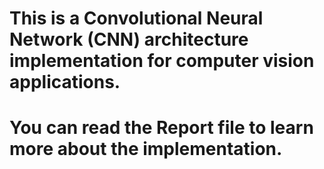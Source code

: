 # This is a Convolutional Neural Network (CNN) architecture implementation for computer vision applications. 
# You can read the Report file to learn more about the implementation.
